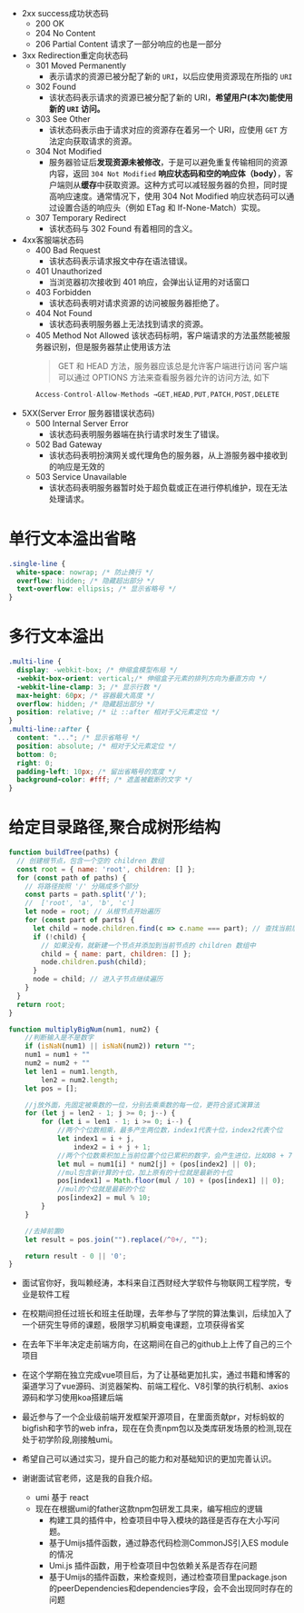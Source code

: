 - 2xx success成功状态码
  -  200 OK
  -  204 No Content
  -  206 Partial Content 请求了一部分响应的也是一部分
- 3xx Redirection重定向状态码
  - 301 Moved Permanently 
    - 表示请求的资源已被分配了新的 `URI`，以后应使用资源现在所指的 `URI`
  - 302 Found
    - 该状态码表示请求的资源已被分配了新的 URI，**希望用户(本次)能使用新的 `URI` 访问。**
  - 303 See Other
    - 该状态码表示由于请求对应的资源存在着另一个 URI，应使用 `GET` 方法定向获取请求的资源。
  - 304 Not Modified
    - 服务器验证后**发现资源未被修改**，于是可以避免重复传输相同的资源内容，返回 `304 Not Modified` **响应状态码和空的响应体（body）**，客户端则从**缓存**中获取资源。这种方式可以减轻服务器的负担，同时提高响应速度。通常情况下，使用 304 Not Modified 响应状态码可以通过设置合适的响应头（例如 ETag 和 If-None-Match）实现。
  - 307 Temporary Redirect
    - 该状态码与 302 Found 有着相同的含义。
- 4xx客服端状态码
  - 400 Bad Request
    - 该状态码表示请求报文中存在语法错误。
  - 401 Unauthorized
    - 当浏览器初次接收到 401 响应，会弹出认证用的对话窗口
  - 403 Forbidden
    - 该状态码表明对请求资源的访问被服务器拒绝了。
  - 404 Not Found
    - 该状态码表明服务器上无法找到请求的资源。
  - 405 Method Not Allowed
    该状态码标明，客户端请求的方法虽然能被服务器识别，但是服务器禁止使用该方法
    > GET 和 HEAD 方法，服务器应该总是允许客户端进行访问
    客户端可以通过 OPTIONS 方法来查看服务器允许的访问方法, 如下
    ```js
    Access-Control-Allow-Methods →GET,HEAD,PUT,PATCH,POST,DELETE
    ```
-  5XX(Server Error 服务器错误状态码)
   - 500 Internal Server Error 
     - 该状态码表明服务器端在执行请求时发生了错误。
   - 502 Bad Gateway
     - 该状态码表明扮演网关或代理角色的服务器，从上游服务器中接收到的响应是无效的
   - 503 Service Unavailable
     - 该状态码表明服务器暂时处于超负载或正在进行停机维护，现在无法处理请求。
  

# 单行文本溢出省略
```css
.single-line {
  white-space: nowrap; /* 防止换行 */
  overflow: hidden; /* 隐藏超出部分 */
  text-overflow: ellipsis; /* 显示省略号 */
}
```
# 多行文本溢出
```css
.multi-line {
  display: -webkit-box; /* 伸缩盒模型布局 */
  -webkit-box-orient: vertical;/* 伸缩盒子元素的排列方向为垂直方向 */
  -webkit-line-clamp: 3; /* 显示行数 */
  max-height: 60px; /* 容器最大高度 */
  overflow: hidden; /* 隐藏超出部分 */
  position: relative; /* 让 ::after 相对于父元素定位 */
}
.multi-line::after {
  content: "..."; /* 显示省略号 */
  position: absolute; /* 相对于父元素定位 */
  bottom: 0;
  right: 0;
  padding-left: 10px; /* 留出省略号的宽度 */
  background-color: #fff; /* 遮盖被截断的文字 */
}
```

# 给定目录路径,聚合成树形结构
```js
function buildTree(paths) {
  // 创建根节点，包含一个空的 children 数组
  const root = { name: 'root', children: [] };
  for (const path of paths) {
    // 将路径按照 '/' 分隔成多个部分
    const parts = path.split('/');
    //  ['root', 'a', 'b', 'c']
    let node = root; // 从根节点开始遍历
    for (const part of parts) {
      let child = node.children.find(c => c.name === part); // 查找当前层级的子节点中是否已有该部分
      if (!child) {
        // 如果没有，就新建一个节点并添加到当前节点的 children 数组中
        child = { name: part, children: [] };
        node.children.push(child);
      }
      node = child; // 进入子节点继续遍历
    }
  }
  return root;
}

function multiplyBigNum(num1, num2) {
    //判断输入是不是数字
    if (isNaN(num1) || isNaN(num2)) return "";
    num1 = num1 + ""
    num2 = num2 + ""
    let len1 = num1.length,
        len2 = num2.length;
    let pos = [];

    //j放外面，先固定被乘数的一位，分别去乘乘数的每一位，更符合竖式演算法
    for (let j = len2 - 1; j >= 0; j--) {
        for (let i = len1 - 1; i >= 0; i--) {
            //两个个位数相乘，最多产生两位数，index1代表十位，index2代表个位
            let index1 = i + j,
                index2 = i + j + 1;
            //两个个位数乘积加上当前位置个位已累积的数字，会产生进位，比如08 + 7 = 15，产生了进位1
            let mul = num1[i] * num2[j] + (pos[index2] || 0);
            //mul包含新计算的十位，加上原有的十位就是最新的十位
            pos[index1] = Math.floor(mul / 10) + (pos[index1] || 0);
            //mul的个位就是最新的个位
            pos[index2] = mul % 10;
        }
    }

    //去掉前置0
    let result = pos.join("").replace(/^0+/, "");

    return result - 0 || '0';
}
```

- 面试官你好，我叫赖经涛，本科来自江西财经大学软件与物联网工程学院，专业是软件工程
- 在校期间担任过班长和班主任助理，去年参与了学院的算法集训，后续加入了一个研究生导师的课题，极限学习机瞬变电课题，立项获得省奖
- 在去年下半年决定走前端方向，在这期间在自己的github上上传了自己的三个项目
- 在这个学期在独立完成vue项目后，为了让基础更加扎实，通过书籍和博客的渠道学习了vue源码、浏览器架构、前端工程化、V8引擎的执行机制、axios源码和学习使用koa搭建后端
- 最近参与了一个企业级前端开发框架开源项目，在里面贡献pr，对标蚂蚁的bigfish和字节的web infra，现在在负责npm包以及类库研发场景的检测,现在处于初学阶段,刚接触umi。
- 希望自己可以通过实习，提升自己的能力和对基础知识的更加完善认识。
- 谢谢面试官老师，这是我的自我介绍。

  - umi 基于 react
  - 现在在根据umi的father这款npm包研发工具来，编写相应的逻辑
    - 构建工具的插件中，检查项目中导入模块的路径是否存在大小写问题。
    - 基于Umijs插件函数，通过静态代码检测CommonJS引入ES module的情况
    - Umi.js 插件函数，用于检查项目中包依赖关系是否存在问题
    - 基于Umijs的插件函数，来检查规则，通过检查项目里package.json的peerDependencies和dependencies字段，会不会出现同时存在的问题







